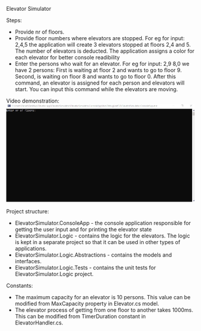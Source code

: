 Elevator Simulator

Steps: 
- Provide nr of floors.
- Provide floor numbers where elevators are stopped.
     For eg for input: 2,4,5 the application will create 3 elevators stopped at floors 2,4 and 5.
     The number of elevators is deducted.
	 The application assigns a color for each elevator for better console readibility
- Enter the persons who wait for an elevator.
     For eg for input: 2,9 8,0 we have 2 persons: 
       First is waiting at floor 2 and wants to go to floor 9.
       Second, is waiting on floor 8 and wants to go to floor 0.
     After this command, an elevator is assigned for each person and elevators will start.
	 You can input this command while the elevators are moving.
	 
Video demonstration: 
![](https://github.com/StanculescuDaniel/Elevator/blob/main/ElevatorSimulator.gif)

Project structure:
- ElevatorSimulator.ConsoleApp - the console application responsible for getting the user input and for printing the elevator state
- ElevatorSimulator.Logic - contains the logic for the elevators. The logic is kept in a separate project so that it can be used in other types of applications.
- ElevatorSimulator.Logic.Abstractions - contains the models and interfaces.
- ElevatorSimulator.Logic.Tests - contains the unit tests for ElevatorSimulator.Logic project.

Constants:
- The maximum capacity for an elevator is 10 persons. This value can be modified from MaxCapacity property in Elevator.cs model. 
- The elevator process of getting from one floor to another takes 1000ms. This can be modified from TimerDuration constant in ElevatorHandler.cs.
